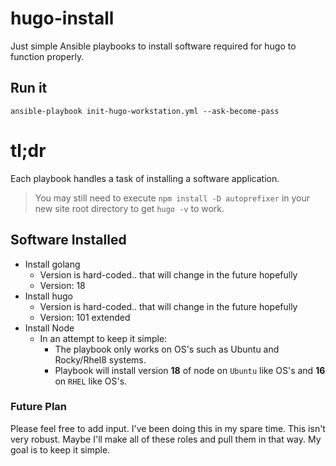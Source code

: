 # hugo-install

Just simple Ansible playbooks to install software required for hugo to function properly.

## Run it

```
ansible-playbook init-hugo-workstation.yml --ask-become-pass
```

# tl;dr

Each playbook handles a task of installing a software application.
> You may still need to execute `npm install -D autoprefixer` in your new site root directory to get `hugo -v` to work.

## Software Installed

- Install golang
  - Version is hard-coded.. that will change in the future hopefully
  - Version: 18
- Install hugo
  - Version is hard-coded.. that will change in the future hopefully
  - Version: 101 extended
- Install Node
  - In an attempt to keep it simple:
    - The playbook only works on OS's such as Ubuntu and Rocky/Rhel8 systems.
    - Playbook will install version **18** of node on `Ubuntu` like OS's and **16** on `RHEL` like OS's.

### Future Plan

Please feel free to add input. I've been doing this in my spare time. This isn't very robust.
Maybe I'll make all of these roles and pull them in that way. My goal is to keep it simple. 
